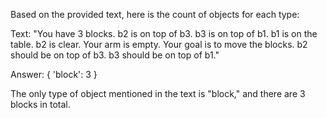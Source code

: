Based on the provided text, here is the count of objects for each type:

Text:
"You have 3 blocks.
b2 is on top of b3.
b3 is on top of b1.
b1 is on the table.
b2 is clear.
Your arm is empty.
Your goal is to move the blocks.
b2 should be on top of b3.
b3 should be on top of b1."

Answer:
{ 'block': 3 }

The only type of object mentioned in the text is "block," and there are 3 blocks in total.